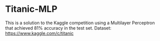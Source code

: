 # Titanic-MLP
This is a solution to the Kaggle competition using a Multilayer Perceptron that achieved 81% accuracy in the test set.
Dataset: https://www.kaggle.com/c/titanic
